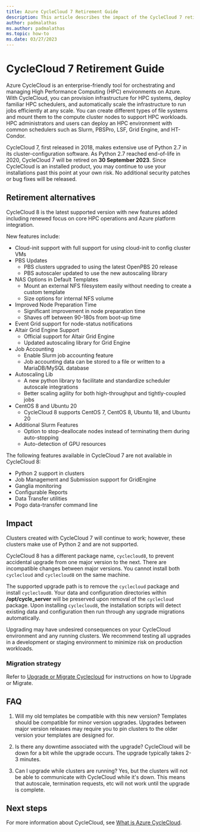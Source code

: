 ```yaml
---
title: Azure CycleCloud 7 Retirement Guide
description: This article describes the impact of the CycleCloud 7 retirement and migration options.
author: padmalathas
ms.author: padmalathas
ms.topic: how-to
ms.date: 03/27/2023
---
```


# CycleCloud 7 Retirement Guide

Azure CycleCloud is an enterprise-friendly tool for orchestrating and managing High Performance Computing (HPC) environments on Azure. With CycleCloud, you can provision infrastructure for HPC systems, deploy familiar HPC schedulers, and automatically scale the infrastructure to run jobs efficiently at any scale. You can create different types of file systems and mount them to the compute cluster nodes to support HPC workloads. HPC administrators and users can deploy an HPC environment with common schedulers such as Slurm, PBSPro, LSF, Grid Engine, and HT-Condor.

CycleCloud 7, first released in 2018, makes extensive use of Python 2.7 in its cluster-configuration software. As Python 2.7 reached end-of-life in 2020, CycleCloud 7 will be retired on **30 September 2023**. Since CycleCloud is an installed product, you may continue to use your installations past this point at your own risk. No additional security patches or bug fixes will be released.

## Retirement alternatives

CycleCloud 8 is the latest supported version with new features added including renewed focus on core HPC operations and Azure platform integration.

New features include:

- Cloud-init support with full support for using cloud-init to config cluster VMs
- PBS Updates
  - PBS clusters upgraded to using the latest OpenPBS 20 release
  - PBS autoscaler updated to use the new autoscaling library
- NAS Options in Default Templates
  - Mount an external NFS filesystem easily without needing to create a custom template
  - Size options for internal NFS volume
- Improved Node Preparation Time
  - Significant improvement in node preparation time
  - Shaves off between 90-180s from boot-up time
- Event Grid support for node-status notifications
- Altair Grid Engine Support 
  - Official support for Altair Grid Engine
  - Updated autoscaling library for Grid Engine
- Job Accounting
  - Enable Slurm job accounting feature
  - Job accounting data can be stored to a file or written to a MariaDB/MySQL database
- Autoscaling Lib
  - A new python library to facilitate and standardize scheduler autoscale integrations
  - Better scaling agility for both high-throughput and tightly-coupled jobs
- CentOS 8 and Ubuntu 20
  - CycleCloud 8 supports CentOS 7, CentOS 8, Ubuntu 18, and Ubuntu 20
- Additional Slurm Features
  - Option to stop-deallocate nodes instead of terminating them during auto-stopping
  - Auto-detection of GPU resources

The following features available in CycleCloud 7 are not available in CycleCloud 8:

- Python 2 support in clusters
- Job Management and Submission support for GridEngine 
- Ganglia monitoring
- Configurable Reports
- Data Transfer utilities
- Pogo data-transfer command line

## Impact  

Clusters created with CycleCloud 7 will continue to work; however, these clusters make use of Python 2 and are not supported.

CycleCloud 8 has a different package name, `cyclecloud8`, to prevent accidental upgrade from one major version to the next. There are incompatible changes between major versions. You cannot install both `cyclecloud` and `cyclecloud8` on the same machine.

The supported upgrade path is to remove the `cyclecloud` package and install `cyclecloud8`. Your data and configuration directories within **/opt/cycle_server** will be preserved upon removal of the `cyclecloud` package. Upon installing `cyclecloud8`, the installation scripts will detect existing data and configuration then run through any upgrade migrations automatically.

Upgrading may have undesired consequences on your CycleCloud environment and any running clusters. We recommend testing all upgrades in a development or staging environment to minimize risk on production workloads.

### Migration strategy

Refer to [Upgrade or Migrate Cyclecloud](upgrade-and-migrate.md) for instructions on how to Upgrade or Migrate.

## FAQ

1. Will my old templates be compatible with this new version?
   Templates should be compatible for minor version upgrades. Upgrades between major version releases may require you to pin clusters to the older version your templates are designed for.

2. Is there any downtime associated with the upgrade?
   CycleCloud will be down for a bit while the upgrade occurs. The upgrade typically takes 2-3 minutes.

3. Can I upgrade while clusters are running?
   Yes, but the clusters will not be able to communicate with CycleCloud while it's down. This means that autoscale, termination requests, etc will not work until the upgrade is complete.

## Next steps

For more information about CycleCloud, see [What is Azure CycleCloud](../overview.md).
